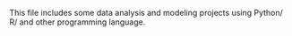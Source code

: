 This file includes some data analysis and modeling projects using Python/ R/ and other programming language.

